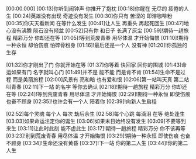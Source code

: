 [00:00.000]
[00:13]你听到闹钟声 你推开了抱枕
[00:18]你醒在 无尽的 疲倦的人生
[00:24]英雄没有出现 奇迹没有发生
[00:30]你只有 苦涩的 即溶咖啡粉
[00:35]你天天看新闻 在等什么发生
[00:41]让人生 再重头 再起死回生
[00:47]地心没有沸腾 陨石没有倾盆
[00:52]只有你 和日子 长满了灰尘
[00:59]!期待一趟旅程 精彩万分 你却还在等
[01:05]!等到荒废青春 用尽体温 才开始悔恨
[01:10]!期待一种永恒 却怕伤痕 怕碎骨粉身
[01:16]!最后还是一个人 没有神
[01:20]!你孤独的生存

[01:32]你才刚出了门 你就开始在等
[01:37]你等着 快回家 回你的围城
[01:43]命运如果有门 名字就叫心门
[01:49]并不是 能不能 而是肯不肯
[01:54]生命不是过程 而是美丽旅程
[02:00]风景有 亮和暗 也有爱和恨
[02:06]第一站叫天真 第二站叫青春
[02:11]下一站 的名字 等你去确认
[02:18]!期待一趟旅程 精彩万分 你却还在等
[02:24]!等到荒废青春 用尽体温 才开始悔恨
[02:29]!期待一种永恒 即使伤痕 也奋不顾身
[02:35]!也许会有一个人 陪着你
[02:39]!向新人生启程

[02:52]每个灵魂 每个人 每次 劫后余生
[02:58]每个心跳 每滴泪 在等 绝处逢生
[03:03]如果命运注定你的诞生
[03:06]如果末日始终没有发生
[03:09]不要等到来生
[03:11]让此时此刻 能不虚此生
[03:17]!期待一趟旅程 精彩万分 你不该再等
[03:23]!别到荒废青春 用尽体温 才开始悔恨
[03:29]!期待一种永恒 即使伤痕 也奋不顾身
[03:34]!生命还没有黄昏
[03:37]!下一站 你的第二人生
[03:44]!你的第二人生